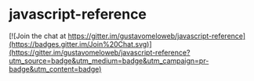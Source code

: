 # javascript-reference

[![Join the chat at https://gitter.im/gustavomeloweb/javascript-reference](https://badges.gitter.im/Join%20Chat.svg)](https://gitter.im/gustavomeloweb/javascript-reference?utm_source=badge&utm_medium=badge&utm_campaign=pr-badge&utm_content=badge)
